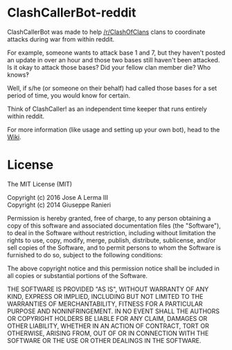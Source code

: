 # ClashCallerBot-reddit
ClashCallerBot was made to help [/r/ClashOfClans](https://np.reddit.com/r/ClashOfClans) clans to coordinate attacks during war from within reddit.

For example, someone wants to attack base 1 and 7, but they haven't posted an update in over an hour and those two bases still haven't been attacked. Is it okay to attack those bases? Did your fellow clan member die? Who knows‽

Well, if s/he (or someone on their behalf) had called those bases for a set period of time, you would know for certain.

Think of ClashCaller! as an independent time keeper that runs entirely within reddit.

For more information (like usage and setting up your own bot), head to the
[Wiki](../../wiki/).

# License
The MIT License (MIT)

Copyright (c) 2016 Jose A Lerma III  
Copyright (c) 2014 Giuseppe Ranieri

Permission is hereby granted, free of charge, to any person obtaining a copy
of this software and associated documentation files (the "Software"), to deal
in the Software without restriction, including without limitation the rights
to use, copy, modify, merge, publish, distribute, sublicense, and/or sell
copies of the Software, and to permit persons to whom the Software is
furnished to do so, subject to the following conditions:

The above copyright notice and this permission notice shall be included in all
copies or substantial portions of the Software.

THE SOFTWARE IS PROVIDED "AS IS", WITHOUT WARRANTY OF ANY KIND, EXPRESS OR
IMPLIED, INCLUDING BUT NOT LIMITED TO THE WARRANTIES OF MERCHANTABILITY,
FITNESS FOR A PARTICULAR PURPOSE AND NONINFRINGEMENT. IN NO EVENT SHALL THE
AUTHORS OR COPYRIGHT HOLDERS BE LIABLE FOR ANY CLAIM, DAMAGES OR OTHER
LIABILITY, WHETHER IN AN ACTION OF CONTRACT, TORT OR OTHERWISE, ARISING FROM,
OUT OF OR IN CONNECTION WITH THE SOFTWARE OR THE USE OR OTHER DEALINGS IN THE
SOFTWARE.

